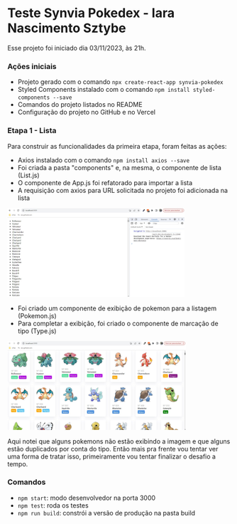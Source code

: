 # Teste Synvia Pokedex - Iara Nascimento Sztybe

Esse projeto foi iniciado dia 03/11/2023, às 21h.

### Ações iniciais

- Projeto gerado com o comando `npx create-react-app synvia-pokedex`
- Styled Components instalado com o comando `npm install styled-components --save`
- Comandos do projeto listados no README
- Configuração do projeto no GitHub e no Vercel

### Etapa 1 - Lista

Para construir as funcionalidades da primeira etapa, foram feitas as ações:

- Axios instalado com o comando `npm install axios --save`
- Foi criada a pasta "components" e, na mesma, o componente de lista (List.js)
- O componente de App.js foi refatorado para importar a lista
- A requisição com axios para URL solicitada no projeto foi adicionada na lista

<img src="./prints/1.jpg" height="200" />

- Foi criado um componente de exibição de pokemon para a listagem (Pokemon.js)
- Para completar a exibição, foi criado o componente de marcação de tipo (Type.js)

<img src="./prints/2.jpg" height="200" />

Aqui notei que alguns pokemons não estão exibindo a imagem e que alguns estão duplicados por conta do tipo. Então mais pra frente vou tentar ver uma forma de tratar isso, primeiramente vou tentar finalizar o desafio a tempo.

### Comandos

- `npm start`: modo desenvolvedor na porta 3000
- `npm test`: roda os testes
- `npm run build`: constrói a versão de produção na pasta build
